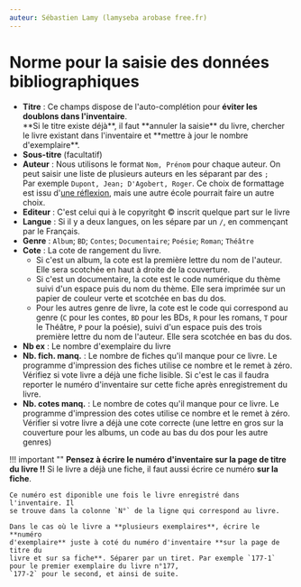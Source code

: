 ```yaml
---
auteur: Sébastien Lamy (lamyseba arobase free.fr)
---
```


Norme pour la saisie des données bibliographiques
===========================================================

* **Titre** : Ce champs dispose de l'auto-complétion pour **éviter les doublons
  dans l'inventaire**.
  <div class="admonition important">
  **Si le titre existe déjà**, il faut **annuler la saisie** du livre, chercher 
  le livre existant dans l'inventaire et **mettre à  jour le nombre d'exemplaire**.</div>
* **Sous-titre** (facultatif)
* **Auteur** : Nous utilisons le format `Nom, Prénom` pour chaque auteur. On
  peut saisir une liste de plusieurs auteurs en les séparant par des `;`  
  Par exemple `Dupont, Jean; D'Agobert, Roger`. Ce choix de formattage est
  issu d'[une réflexion], mais une autre école pourrait faire un autre choix.
* **Editeur** : C'est celui qui à le copyritght © inscrit quelque part sur 
  le livre
* **Langue** : Si il y a deux langues, on les sépare par un `/`, en commençant
  par le Français.
* **Genre** : `Album`; `BD`; `Contes`; `Documentaire`; `Poésie`; `Roman`; `Théâtre`
* **Cote** : La cote de rangement du livre.
    * Si c'est un album, la cote est la première lettre du nom de l'auteur.
      Elle sera scotchée en haut à droite de la couverture.
    * Si c'est un documentaire, la cote est le code numérique du thème suivi 
      d'un espace puis du nom du thème. Elle sera imprimée sur un papier de 
      couleur verte et scotchée en bas du dos.
    * Pour les autres genre de livre, la cote est le code qui correspond au 
      genre (`C` pour les contes, `BD` pour les BDs, `R` pour les romans, `T` 
      pour le Théâtre, `P` pour la poésie), suivi d'un espace puis des trois
      première lettre du nom de l'auteur. Elle sera scotchée en bas du dos.
* **Nb ex** : Le nombre d'exemplaire du livre
* **Nb. fich. manq.** : Le nombre de fiches qu'il manque pour ce livre. Le 
  programme d'impression des fiches utilise ce nombre et le remet à zéro.
  Vérifiez si vote livre a déjà une fiche lisible. Si c'est le cas il faudra
  reporter le numéro d'inventaire sur cette fiche après enregistrement du livre.
* **Nb. cotes manq.** : Le nombre de cotes qu'il manque pour ce livre. Le 
  programme d'impression des cotes utilise ce nombre et le remet à zéro.
  Vérifier si votre livre a déjà une cote correcte (une lettre en gros sur
  la couverture pour les albums, un code au bas du dos pour les autre genres)
  
!!! important ""
    **Pensez à écrire le numéro d'inventaire sur la page de titre du livre !!**
    Si le livre a déjà une fiche, il faut aussi écrire ce numéro **sur la fiche**.
    
    Ce numéro est diponible une fois le livre enregistré dans l'inventaire. Il 
    se trouve dans la colonne `N°` de la ligne qui correspond au livre.
    
    Dans le cas où le livre a **plusieurs exemplaires**, écrire le **numéro 
    d'exemplaire** juste à coté du numéro d'inventaire **sur la page de titre du 
    livre et sur sa fiche**. Séparer par un tiret. Par exemple `177-1` pour le premier exemplaire du livre n°177, 
    `177-2` pour le second, et ainsi de suite.
[une réflexion]:format-noms-d-auteur.html